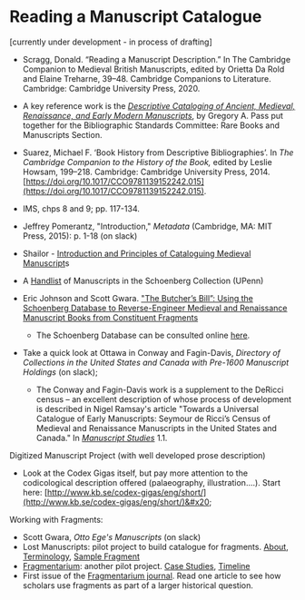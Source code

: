 # Reading a Manuscript Catalogue

\[currently under development - in process of drafting]





* Scragg, Donald. “Reading a Manuscript Description.” In The Cambridge Companion to Medieval British Manuscripts, edited by Orietta Da Rold and Elaine Treharne, 39–48. Cambridge Companions to Literature. Cambridge: Cambridge University Press, 2020.
* A key reference work is the [_Descriptive Cataloging of Ancient, Medieval, Renaissance, and Early Modern Manuscripts_](http://www.ala.org/acrl/sites/ala.org.acrl/files/content/publications/booksanddigitalresources/digital/AMREMM\_full.pdf), by Gregory A. Pass put together for the Bibliographic Standards Committee: Rare Books and Manuscripts Section.
* Suarez, Michael F. ‘Book History from Descriptive Bibliographies’. In _The Cambridge Companion to the History of the Book,_ edited by Leslie Howsam, 199–218. Cambridge: Cambridge University Press, 2014. [https://doi.org/10.1017/CCO9781139152242.015](https://doi.org/10.1017/CCO9781139152242.015).



* IMS, chps 8 and 9; pp. 117-134.
* Jeffrey Pomerantz, "Introduction," _Metadata_ (Cambridge, MA: MIT Press, 2015): p. 1-18 (on slack)
* Shailor - [Introduction and Principles of Cataloguing Medieval Manuscript](https://beinecke.library.yale.edu/sites/default/files/files/shailor\_introduction.pdf)s
* A [Handlist](https://schoenberginstitute.files.wordpress.com/2013/10/schoenbergmscollection.pdf) of Manuscripts in the Schoenberg Collection (UPenn)
* Eric Johnson and Scott Gwara. ["The Butcher’s Bill”: Using the Schoenberg Database to Reverse-Engineer Medieval and Renaissance Manuscript Books from Constituent Fragments](https://repository.upenn.edu/cgi/viewcontent.cgi?article=1012\&context=mss\_sims)
  * The Schoenberg Database can be consulted online [here](https://sdbm.library.upenn.edu).&#x20;
* Take a quick look at Ottawa in Conway and Fagin-Davis, _Directory of Collections in the United States and Canada with Pre-1600 Manuscript Holdings_ (on slack);
  * The Conway and Fagin-Davis work is a supplement to the DeRicci census – an excellent description of whose process of development is described in Nigel Ramsay's article "Towards a Universal Catalogue of Early Manuscripts: Seymour de Ricci’s Census of Medieval and Renaissance Manuscripts in the United States and Canada." In [_Manuscript Studies_](https://repository.upenn.edu/mss\_sims/vol1/iss1/5/) 1.1.

Digitized Manuscript Project (with well developed prose description)

* Look at the Codex Gigas itself, but pay more attention to the codicological description offered (palaeography, illustration....). Start here: [http://www.kb.se/codex-gigas/eng/short/](http://www.kb.se/codex-gigas/eng/short/)&#x20;

Working with Fragments:

* Scott Gwara, _Otto Ege's Manuscripts_ (on slack)
* Lost Manuscripts: pilot project to build catalogue for fragments. [About](http://www.lostmss.org.uk/project), [Terminology](http://www.lostmss.org.uk/project/how-use-site/terminology-fragments), [Sample Fragment](http://www.lostmss.org.uk/highlights/letters-law)
* [Fragmentarium](https://fragmentarium.ms): another pilot project. [Case Studies](https://fragmentarium.ms/about/case\_studies), [Timeline](https://fragmentarium.ms/about/digital-library)
* First issue of the [Fragmentarium journal](http://fragmentology.ms/issues/1-2018/). Read one article to see how scholars use fragments as part of a larger historical question.&#x20;

##
